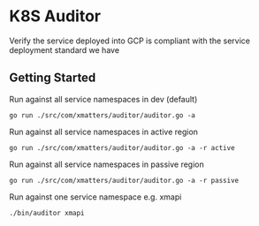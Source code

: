 # K8S Auditor

Verify the service deployed into GCP is compliant with the service deployment standard we have
## Getting Started

Run against all service namespaces in dev (default)

```
go run ./src/com/xmatters/auditor/auditor.go -a
```

Run against all service namespaces in active region

```
go run ./src/com/xmatters/auditor/auditor.go -a -r active
```

Run against all service namespaces in passive region

```
go run ./src/com/xmatters/auditor/auditor.go -a -r passive
```

Run against one service namespace e.g. xmapi

```
./bin/auditor xmapi
```